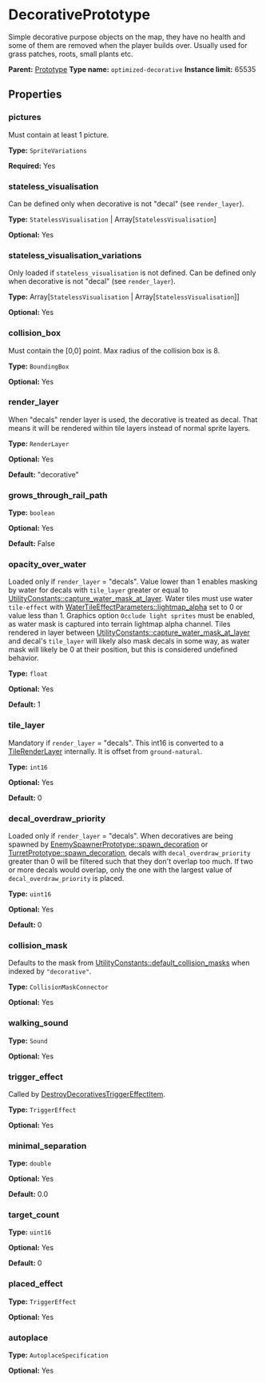 # DecorativePrototype

Simple decorative purpose objects on the map, they have no health and some of them are removed when the player builds over. Usually used for grass patches, roots, small plants etc.

**Parent:** [Prototype](Prototype.md)
**Type name:** `optimized-decorative`
**Instance limit:** 65535

## Properties

### pictures

Must contain at least 1 picture.

**Type:** `SpriteVariations`

**Required:** Yes

### stateless_visualisation

Can be defined only when decorative is not "decal" (see `render_layer`).

**Type:** `StatelessVisualisation` | Array[`StatelessVisualisation`]

**Optional:** Yes

### stateless_visualisation_variations

Only loaded if `stateless_visualisation` is not defined. Can be defined only when decorative is not "decal" (see `render_layer`).

**Type:** Array[`StatelessVisualisation` | Array[`StatelessVisualisation`]]

**Optional:** Yes

### collision_box

Must contain the [0,0] point. Max radius of the collision box is 8.

**Type:** `BoundingBox`

**Optional:** Yes

### render_layer

When "decals" render layer is used, the decorative is treated as decal. That means it will be rendered within tile layers instead of normal sprite layers.

**Type:** `RenderLayer`

**Optional:** Yes

**Default:** "decorative"

### grows_through_rail_path

**Type:** `boolean`

**Optional:** Yes

**Default:** False

### opacity_over_water

Loaded only if `render_layer` = "decals". Value lower than 1 enables masking by water for decals with `tile_layer` greater or equal to [UtilityConstants::capture_water_mask_at_layer](prototype:UtilityConstants::capture_water_mask_at_layer). Water tiles must use water `tile-effect` with [WaterTileEffectParameters::lightmap_alpha](prototype:WaterTileEffectParameters::lightmap_alpha) set to 0 or value less than 1. Graphics option `Occlude light sprites` must be enabled, as water mask is captured into terrain lightmap alpha channel. Tiles rendered in layer between [UtilityConstants::capture_water_mask_at_layer](prototype:UtilityConstants::capture_water_mask_at_layer) and decal's `tile_layer` will likely also mask decals in some way, as water mask will likely be 0 at their position, but this is considered undefined behavior.

**Type:** `float`

**Optional:** Yes

**Default:** 1

### tile_layer

Mandatory if `render_layer` = "decals". This int16 is converted to a [TileRenderLayer](prototype:TileRenderLayer) internally. It is offset from `ground-natural`.

**Type:** `int16`

**Optional:** Yes

**Default:** 0

### decal_overdraw_priority

Loaded only if `render_layer` = "decals". When decoratives are being spawned by [EnemySpawnerPrototype::spawn_decoration](prototype:EnemySpawnerPrototype::spawn_decoration) or [TurretPrototype::spawn_decoration](prototype:TurretPrototype::spawn_decoration), decals with `decal_overdraw_priority` greater than 0 will be filtered such that they don't overlap too much. If two or more decals would overlap, only the one with the largest value of `decal_overdraw_priority` is placed.

**Type:** `uint16`

**Optional:** Yes

**Default:** 0

### collision_mask

Defaults to the mask from [UtilityConstants::default_collision_masks](prototype:UtilityConstants::default_collision_masks) when indexed by `"decorative"`.

**Type:** `CollisionMaskConnector`

**Optional:** Yes

### walking_sound

**Type:** `Sound`

**Optional:** Yes

### trigger_effect

Called by [DestroyDecorativesTriggerEffectItem](prototype:DestroyDecorativesTriggerEffectItem).

**Type:** `TriggerEffect`

**Optional:** Yes

### minimal_separation

**Type:** `double`

**Optional:** Yes

**Default:** 0.0

### target_count

**Type:** `uint16`

**Optional:** Yes

**Default:** 0

### placed_effect

**Type:** `TriggerEffect`

**Optional:** Yes

### autoplace

**Type:** `AutoplaceSpecification`

**Optional:** Yes

